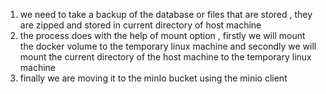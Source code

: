 1. we need to take a backup of the database or files that are stored , they are zipped and stored in current directory of host machine 
2. the process does with the help of mount option , firstly we will mount the docker volume to the temporary linux machine and secondly we will mount the current directory of the host machine to the temporary linux machine 
3. finally we are moving it to the minIo bucket using the minio client